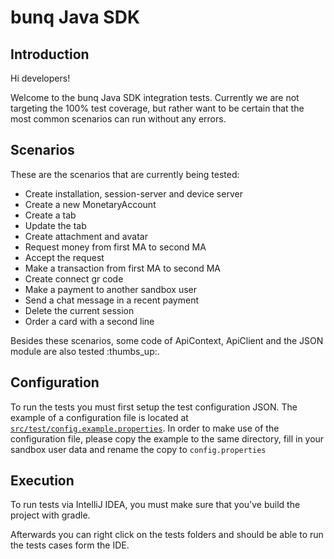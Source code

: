 # bunq Java SDK

## Introduction
Hi developers!


Welcome to the bunq Java SDK integration tests. Currently we are not
targeting the 100% test coverage, but rather want to be certain that the most
common scenarios can run without any errors.


## Scenarios 

These are the scenarios that are currently being tested:
* Create installation, session-server and device server
* Create a new MonetaryAccount
* Create a tab
* Update the tab
* Create attachment and avatar
* Request money from first MA to second MA
* Accept the request
* Make a transaction from first MA to second MA
* Create connect gr code
* Make a payment to another sandbox user
* Send a chat message in a recent payment
* Delete the current session
* Order a card with a second line

Besides these scenarios, some code of ApiContext, ApiClient and the JSON module 
are also tested :thumbs_up:.

## Configuration

To run the tests you must first setup the test configuration JSON. The example
of a configuration file is located at [`src/test/config.example.properties`](./config.example.properties).
In order to make use of the configuration file, please copy the example to the
same directory, fill in your sandbox user data and rename the copy to `config.properties`

## Execution

To run tests via IntelliJ IDEA, you must make sure that you've build the project with gradle.

Afterwards you can right click on the tests folders and should be able to run
the tests cases form the IDE.
